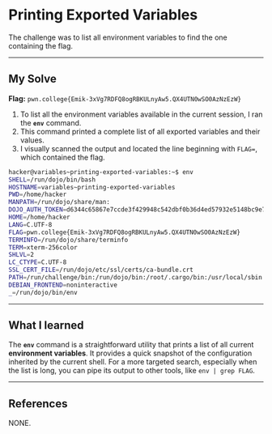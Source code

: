 # Printing Exported Variables

The challenge was to list all environment variables to find the one containing the flag.

-----

## My Solve

**Flag:** `pwn.college{Emik-3xVg7RDFQ8ogRBKULnyAw5.QX4UTN0wSO0AzNzEzW}`

1.  To list all the environment variables available in the current session, I ran the **`env`** command.
2.  This command printed a complete list of all exported variables and their values.
3.  I visually scanned the output and located the line beginning with `FLAG=`, which contained the flag.

<!-- end list -->

```bash
hacker@variables~printing-exported-variables:~$ env
SHELL=/run/dojo/bin/bash
HOSTNAME=variables~printing-exported-variables
PWD=/home/hacker
MANPATH=/run/dojo/share/man:
DOJO_AUTH_TOKEN=d6344c65867e7ccde3f429948c542dbf0b36d4ed57932e5148bc9e7ba5d63ef4
HOME=/home/hacker
LANG=C.UTF-8
FLAG=pwn.college{Emik-3xVg7RDFQ8ogRBKULnyAw5.QX4UTN0wSO0AzNzEzW}
TERMINFO=/run/dojo/share/terminfo
TERM=xterm-256color
SHLVL=2
LC_CTYPE=C.UTF-8
SSL_CERT_FILE=/run/dojo/etc/ssl/certs/ca-bundle.crt
PATH=/run/challenge/bin:/run/dojo/bin:/root/.cargo/bin:/usr/local/sbin:/usr/local/bin:/usr/sbin:/usr/bin:/sbin:/bin
DEBIAN_FRONTEND=noninteractive
_=/run/dojo/bin/env
```

-----

## What I learned

The **`env`** command is a straightforward utility that prints a list of all current **environment variables**. It provides a quick snapshot of the configuration inherited by the current shell. For a more targeted search, especially when the list is long, you can pipe its output to other tools, like `env | grep FLAG`.

-----

## References

NONE.